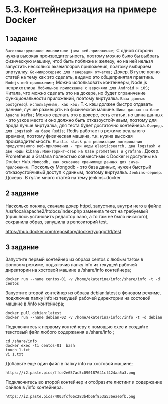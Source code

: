 # 5.3. Контейнеризация на примере Docker

## 1 задание

`Высоконагруженное монолитное java веб-приложение;`
С одной стороны нужна высокая производительность, поэтому можно было бы выбрать физическую машину, чтоб быть поближе к железу, но на ней нельзя запустить несколько экземпляров приложения, поэтому выбираем виртуалку.
`Go-микросервис для генерации отчетов;`
Докер. В гугле полно статей на тему как это сделать, видимо это общепринятая практика.
`Nodejs веб-приложение;`
Можно использовать контейнеры, Node.js неприхотлива.
`Мобильное приложение c версиями для Android и iOS;`
Читала, что можно сделать это на докере, но будет ограничение функциональности приложений, поэтому виртуалка.
`База данных postgresql используемая, как кэш;`
Т.к. кэш должен быстро отдавать данные, лучше размещать на физической машине.
`Шина данных на базе Apache Kafka;`
Можно сделать это в докере, есть статьи, но шина данных - это узкое место и оно должно быть отказоустойчивым, поэтому для прода лучше виртуалка, для теста будет достаточно контейнера.
`Очередь для Logstash на базе Redis;`
Redis работает в режиме реального времени, поэтому физическая машина, т.к. нужна высокая производительность.
`Elastic stack для реализации логирования продуктивного веб-приложения - три ноды elasticsearch, два logstash и две ноды kibana;`
`Мониторинг-стек на базе prometheus и grafana;`
Докер. Prometheus и Grafana полностью совместимы с Docker и доступны на Docker Hub. 
`Mongodb, как основное хранилище данных для java-приложения;`
Поскольку Mongodb - это база данных, нужен быстрый отказоустойчивый доступ к данным, поэтому виртуалка.
`Jenkins-сервер.`
Докеры. В гугле много статей на тему jenkins+docker

## 2 задание

Насколько поняла, скачала докер httpd, запустила, внутри него в файле /usr/local/apache2/htdocs/index.php заменила текст на требуемый (пришлось установить редактор nano, а то там не было никакого), сохранила образ, запушила в репозиторий test.

https://hub.docker.com/repository/docker/yuggoth1/test

## 3 задание

Запустите первый контейнер из образа centos c любым тэгом в фоновом режиме, подключив папку info из текущей рабочей директории на хостовой машине в /share/info контейнера;

	docker run --name centos-01 -v /home/ekaterina/info:/share/info -t -d centos

Запустите второй контейнер из образа debian:latest в фоновом режиме, подключив папку info из текущей рабочей директории на хостовой машине в /info контейнера;

	docker pull debian:latest
	docker run --name debian-02 -v /home/ekaterina/info:/info -t -d debian

Подключитесь к первому контейнеру с помощью exec и создайте текстовый файл любого содержания в /share/info ;

	cd /share/info
	docker exec -ti centos-01  bash
	touch 1.txt
	vi 1.txt

Добавьте еще один файл в папку info на хостовой машине;

	https://i2.paste.pics/ffce2e657ac5c090187641cf424aa5a3.png

Подключитесь во второй контейнер и отобразите листинг и содержание файлов в /info контейнера.

	https://i2.paste.pics/4003fcf66c283b4b66f853a536eae6fb.png


